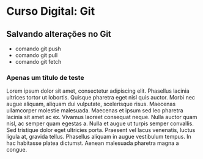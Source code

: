 # Curso Digital: Git

## Salvando alterações no Git

* comando git push
* comando git pull
* comando git fetch


### Apenas um título de teste
Lorem ipsum dolor sit amet, consectetur adipiscing elit. Phasellus lacinia ultrices tortor ut lobortis. Quisque pharetra eget nisl quis auctor. Morbi nec augue aliquam, aliquam dui vulputate, scelerisque risus. Maecenas ullamcorper molestie malesuada. Maecenas et ipsum sed leo pharetra lacinia sit amet ac ex. Vivamus laoreet consequat neque. Nulla auctor quam nisl, ac semper quam egestas a. Nulla et augue ut turpis semper convallis. Sed tristique dolor eget ultricies porta. Praesent vel lacus venenatis, luctus ligula at, gravida tellus. Phasellus aliquam in augue vestibulum tempus. In hac habitasse platea dictumst. Aenean malesuada pharetra magna a congue.